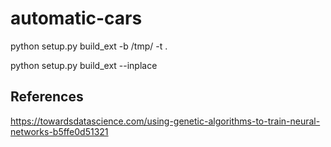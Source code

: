 # automatic-cars


python setup.py build_ext -b /tmp/ -t .

python setup.py build_ext --inplace


## References

https://towardsdatascience.com/using-genetic-algorithms-to-train-neural-networks-b5ffe0d51321
